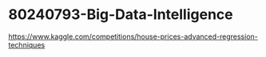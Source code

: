 # 80240793-Big-Data-Intelligence

https://www.kaggle.com/competitions/house-prices-advanced-regression-techniques

